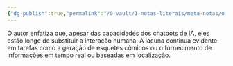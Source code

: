 ```yaml
---
{"dg-publish":true,"permalink":"/0-vault/1-notas-literais/meta-notas/o-autor-enfatiza-que-apesar-das-capacidades-dos-chatbots-de-ia-eles-estao-longe-de-substituir-a-interacao-humana/","dgHomeLink":true,"dgShowLocalGraph":true,"dgShowFileTree":true,"dgEnableSearch":true}
---
```


O autor enfatiza que, apesar das capacidades dos chatbots de IA, eles estão longe de substituir a interação humana. A lacuna continua evidente em tarefas como a geração de esquetes cômicos ou o fornecimento de informações em tempo real ou baseadas em localização.